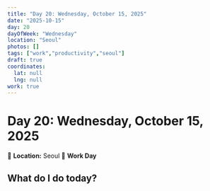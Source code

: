 ```yaml
---
title: "Day 20: Wednesday, October 15, 2025"
date: "2025-10-15"
day: 20
dayOfWeek: "Wednesday"
location: "Seoul"
photos: []
tags: ["work","productivity","seoul"]
draft: true
coordinates:
  lat: null
  lng: null
work: true
---
```

# Day 20: Wednesday, October 15, 2025

📍 **Location:** Seoul
💼 **Work Day**

## What do I do today?


